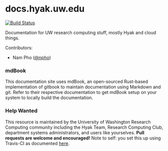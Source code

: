 # docs.hyak.uw.edu

[![Build Status](https://travis-ci.org/uwrc/uwrc.github.io.svg?branch=master)](https://travis-ci.org/uwrc/uwrc.github.io)

Documentation for UW research computing stuff, mostly Hyak and cloud things.

Contributors: 
- Nam Pho ([@npho](https://github.com/npho))

### mdBook

This documentation site uses mdBook, an open-sourced Rust-based implementation of gitbook to maintain documentation using Markdown and git. Refer to their respective documentation to get mdBook setup on your system to locally build the documentation. 

### Help Wanted

This resource is maintained by the University of Washington Research Computing community including the Hyak Team, Research Computing Club, department systems administrators, and users like yourselves. **Pull requests are welcome and encouraged!** Note to self: you set this up using Travis-CI as documented [here](https://rust-lang-nursery.github.io/mdBook/continuous-integration.html).
